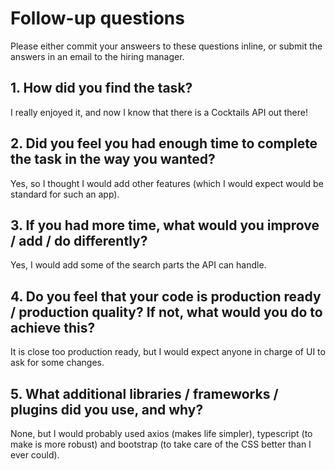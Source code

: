 # Follow-up questions
Please either commit your answeers to these questions inline, or submit the answers in an email to the hiring manager.

## 1. How did you find the task?
I really enjoyed it, and now I know that there is a Cocktails API out there!

## 2. Did you feel you had enough time to complete the task in the way you wanted?
Yes, so I thought I would add other features (which I would expect would be standard for such an app).

## 3. If you had more time, what would you improve / add / do differently?
Yes, I would add some of the search parts the API can handle.

## 4. Do you feel that your code is production ready / production quality? If not, what would you do to achieve this?
It is close too production ready, but I would expect anyone in charge of UI to ask for some changes.

## 5. What additional libraries / frameworks / plugins did you use, and why?
None, but I would probably used axios (makes life simpler), typescript (to make is more robust) and bootstrap (to take care of the CSS better than I ever could).


